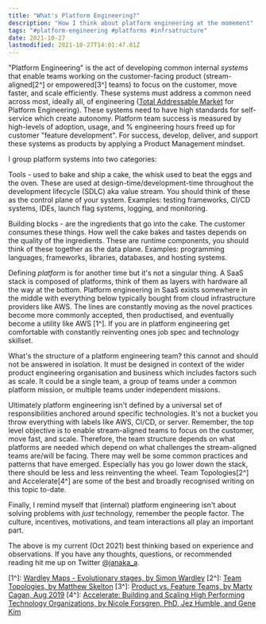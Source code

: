 ```yaml
---
title: "What's Platform Engineering?"
description: "How I think about platform engineering at the momement"
tags: "#platform-engineering #platforms #infrsatructure"
date: 2021-10-27
lastmodified: 2021-10-27T14:01:47.01Z
---
```


"Platform Engineering" is the act of developing common internal _systems_ that enable teams working on the customer-facing product (stream-aligned[2^] or empowered[3^] teams) to focus on the customer, move faster, and scale efficiently. These systems must address a common need across most, ideally all, of engineering ([Total Addressable Market](https://en.wikipedia.org/wiki/Total_addressable_market) for Platform Engineering). These systems need to have high standards for self-service which create autonomy. Platform team success is measured by high-levels of adoption, usage, and % engineering hours freed up for customer "feature development". For success, develop, deliver, and support these systems as products by applying a Product Management mindset.

I group platform systems into two categories:

Tools - used to bake and ship a cake, the whisk used to beat the eggs and the oven. These are used at design-time/development-time throughout the development lifecycle (SDLC) aka value stream. You should think of these as the control plane of your system. Examples: testing frameworks, CI/CD systems, IDEs, launch flag systems, logging, and monitoring.

Building blocks - are the ingredients that go into the cake. The customer consumes these things. How well the cake bakes and tastes depends on the quality of the ingredients. These are runtime components, you should think of these together as the data plane. Examples: programming languages, frameworks, libraries, databases, and hosting systems.

Defining _platform_ is for another time but it's not a singular thing. A SaaS stack is composed of platforms, think of them as layers with hardware all the way at the bottom. Platform engineering in SaaS exists somewhere in the middle with everything below typically bought from cloud infrastructure providers like AWS. The lines are constantly moving as the novel practices become more commonly accepted, then productised, and eventually become a utility like AWS [1^]. If you are in platform engineering get comfortable with constantly reinventing ones job spec and technology skillset.

What's the structure of a platform engineering team? this cannot and should not be answered in isolation. It must be designed in context of the wider product engineering organisation and business which includes factors such as scale. It could be a single team, a group of teams under a common platform mission, or multiple teams under independent missions.

Ultimately platform engineering isn't defined by a universal set of responsibilities anchored around specific technologies. It's not a bucket you throw everything with labels like AWS, CI/CD, or server. Remember, the top level objective is to enable stream-aligned teams to focus on the customer, move fast, and scale. Therefore, the team structure depends on what platforms are needed which depend on what challenges the stream-aligned teams are/will be facing. There may well be some common practices and patterns that have emerged. Especially has you go lower down the stack, there should be less and less reinventing the wheel. Team Topologies[2^] and Accelerate[4^] are some of the best and broadly recognised writing on this topic to-date.

Finally, I remind myself that (internal) platform engineering isn't about solving problems with _just_ technology, remember the people factor. The culture, incentives, motivations, and team interactions all play an important part.

The above is my current (Oct 2021) best thinking based on experience and observations. If you have any thoughts, questions, or recommended reading hit me up on Twitter [@janaka_a](https://twitter.com/janaka_a).

[1^]: [Wardley Maps - Evolutionary stages, by Simon Wardley](https://twitter.com/swardley/status/988334146954170368)
[2^]: [Team Topologies, by Matthew Skelton](https://teamtopologies.com/key-concepts)
[3^]: [Product vs. Feature Teams, by Marty Cagan, Aug 2019](https://svpg.com/product-vs-feature-teams/)
[4^]: [Accelerate: Building and Scaling High Performing Technology Organizations, by Nicole Forsgren, PhD, Jez Humble, and Gene Kim](https://itrevolution.com/accelerate-book/)